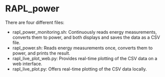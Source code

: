 # RAPL_power
There are four different files:

* rapl_power_monitoring.sh: Continuously reads energy measurements, converts them to power, and both displays and saves the data as a CSV file.
* rapl_power.sh: Reads energy measurements once, converts them to power, and prints the result.
* rapl_live_plot_web.py: Provides real-time plotting of the CSV data on a web interface.
* rapl_live_plot.py: Offers real-time plotting of the CSV data locally.

